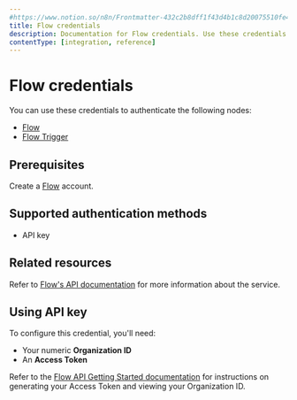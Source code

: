 ```yaml
---
#https://www.notion.so/n8n/Frontmatter-432c2b8dff1f43d4b1c8d20075510fe4
title: Flow credentials
description: Documentation for Flow credentials. Use these credentials to authenticate Flow in n8n, a workflow automation platform.
contentType: [integration, reference]
---
```


# Flow credentials

You can use these credentials to authenticate the following nodes:

- [Flow](/integrations/builtin/app-nodes/n8n-nodes-base.flow.md)
- [Flow Trigger](/integrations/builtin/trigger-nodes/n8n-nodes-base.flowtrigger.md)

## Prerequisites

Create a [Flow](https://www.getflow.com/) account.

## Supported authentication methods

- API key

## Related resources

Refer to [Flow's API documentation](https://developer.getflow.com/) for more information about the service.

## Using API key

To configure this credential, you'll need:

- Your numeric **Organization ID**
- An **Access Token**

Refer to the [Flow API Getting Started documentation](https://developer.getflow.com/#getting-started) for instructions on generating your Access Token and viewing your Organization ID.
